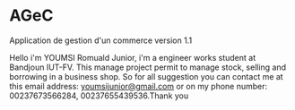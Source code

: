 # AGeC
Application de gestion d'un commerce version 1.1

Hello i'm YOUMSI Romuald Junior, i'm a engineer works student at Bandjoun IUT-FV. This manage project permit to manage stock, selling and borrowing in a business shop. So for all suggestion you can contact me at this email address: youmsijunior@gmail.com or on my phone number: 00237673566284, 00237655439536.Thank you
